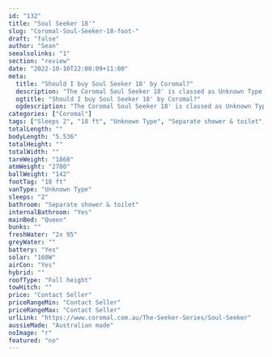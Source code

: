 ```yaml
---
id: "132"
title: "Soul Seeker 18'"
slug: "Coromal-Soul-Seeker-18-foot-"
draft: "false"
author: "Sean"
seealsolinks: "1"
section: "review"
date: "2022-10-10T22:00:09+11:00"
meta:
  title: "Should I buy Soul Seeker 18' by Coromal?"
  description: "The Coromal Soul Seeker 18' is classed as Unknown Type, and sleeps 2 people. It is Australian made and comes in at 18 ft. It generally has Separate shower & toilet."
  ogtitle: "Should I buy Soul Seeker 18' by Coromal?"
  ogdescription: "The Coromal Soul Seeker 18' is classed as Unknown Type, and sleeps 2 people. It is Australian made and comes in at 18 ft. It generally has Separate shower & toilet."
categories: ["Coromal"]
tags: ["Sleeps 2", "18 ft", "Unknown Type", "Separate shower & toilet", "Full height", "Price Unknown", "Australian made"]
totalLength: ""
bodyLength: "5.536"
totalHeight: ""
totalWidth: ""
tareWeight: "1868"
atmWeight: "2700"
ballWeight: "142"
footTag: "18 ft"
vanType: "Unknown Type"
sleeps: "2"
bathroom: "Separate shower & toilet"
internalBathroom: "Yes"
mainBed: "Queen"
bunks: ""
freshWater: "2x 95"
greyWater: ""
battery: "Yes"
solar: "160W"
airCon: "Yes"
hybrid: ""
roofType: "Full height"
towHitch: ""
price: "Contact Seller"
priceRangeMin: "Contact Seller"
priceRangeMax: "Contact Seller"
urlLink: "https://www.coromal.com.au/The-Seeker-Series/Soul-Seeker"
aussieMade: "Australian made"
noImage: "r"
featured: "no"
---
```

